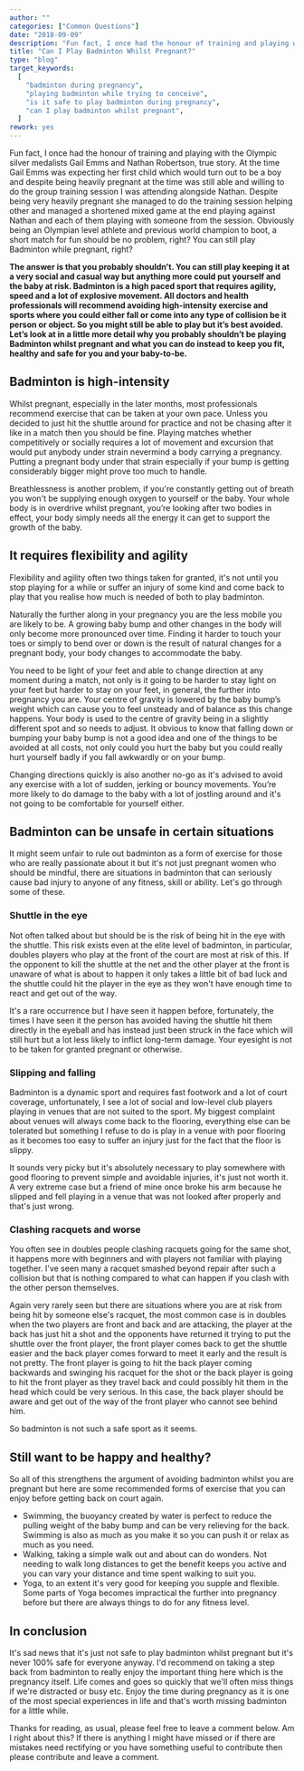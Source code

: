```yaml
---
author: ""
categories: ["Common Questions"]
date: "2018-09-09"
description: "Fun fact, I once had the honour of training and playing with the Olympic silver medalists Gail Emms and Nathan Robertson, true story. At the time Gail Emms was expecting her first child which would turn out to be a boy and despite being heavily pregnant at the time was still able and willing to do the group training session I was attending alongside Nathan. Despite being very heavily pregnant she managed to do the training session helping other and managed a shortened mixed game at the end playing against Nathan and each of them playing with someone from the session. Obviously being an Olympian level athlete and previous world champion to boot, a short match for fun should be no problem, right? You can still play Badminton while pregnant, right?"
title: "Can I Play Badminton Whilst Pregnant?"
type: "blog"
target_keywords:
  [
    "badminton during pregnancy",
    "playing badminton while trying to conceive",
    "is it safe to play badminton during pregnancy",
    "can I play badminton whilst pregnant",
  ]
rework: yes
---
```


Fun fact, I once had the honour of training and playing with the Olympic silver medalists Gail Emms and Nathan Robertson, true story. At the time Gail Emms was expecting her first child which would turn out to be a boy and despite being heavily pregnant at the time was still able and willing to do the group training session I was attending alongside Nathan. Despite being very heavily pregnant she managed to do the training session helping other and managed a shortened mixed game at the end playing against Nathan and each of them playing with someone from the session. Obviously being an Olympian level athlete and previous world champion to boot, a short match for fun should be no problem, right? You can still play Badminton while pregnant, right?

**The answer is that you probably shouldn’t. You can still play keeping it at a very social and casual way but anything more could put yourself and the baby at risk. Badminton is a high paced sport that requires agility, speed and a lot of explosive movement. All doctors and health professionals will recommend avoiding high-intensity exercise and sports where you could either fall or come into any type of collision be it person or object. So you might still be able to play but it’s best avoided. Let’s look at in a little more detail why you probably shouldn’t be playing Badminton whilst pregnant and what you can do instead to keep you fit, healthy and safe for you and your baby-to-be.**

## Badminton is high-intensity

Whilst pregnant, especially in the later months, most professionals recommend exercise that can be taken at your own pace. Unless you decided to just hit the shuttle around for practice and not be chasing after it like in a match then you should be fine. Playing matches whether competitively or socially requires a lot of movement and excursion that would put anybody under strain nevermind a body carrying a pregnancy. Putting a pregnant body under that strain especially if your bump is getting considerably bigger might prove too much to handle.

Breathlessness is another problem, if you're constantly getting out of breath you won't be supplying enough oxygen to yourself or the baby. Your whole body is in overdrive whilst pregnant, you’re looking after two bodies in effect, your body simply needs all the energy it can get to support the growth of the baby.

## It requires flexibility and agility

Flexibility and agility often two things taken for granted, it's not until you stop playing for a while or suffer an injury of some kind and come back to play that you realise how much is needed of both to play badminton.

Naturally the further along in your pregnancy you are the less mobile you are likely to be. A growing baby bump and other changes in the body will only become more pronounced over time. Finding it harder to touch your toes or simply to bend over or down is the result of natural changes for a pregnant body, your body changes to accommodate the baby.

You need to be light of your feet and able to change direction at any moment during a match, not only is it going to be harder to stay light on your feet but harder to stay on your feet, in general, the further into pregnancy you are. Your centre of gravity is lowered by the baby bump’s weight which can cause you to feel unsteady and of balance as this change happens. Your body is used to the centre of gravity being in a slightly different spot and so needs to adjust. It obvious to know that falling down or bumping your baby bump is not a good idea and one of the things to be avoided at all costs, not only could you hurt the baby but you could really hurt yourself badly if you fall awkwardly or on your bump.

Changing directions quickly is also another no-go as it's advised to avoid any exercise with a lot of sudden, jerking or bouncy movements. You’re more likely to do damage to the baby with a lot of jostling around and it's not going to be comfortable for yourself either.

## Badminton can be unsafe in certain situations

It might seem unfair to rule out badminton as a form of exercise for those who are really passionate about it but it's not just pregnant women who should be mindful, there are situations in badminton that can seriously cause bad injury to anyone of any fitness, skill or ability. Let's go through some of these.

### Shuttle in the eye

Not often talked about but should be is the risk of being hit in the eye with the shuttle. This risk exists even at the elite level of badminton, in particular, doubles players who play at the front of the court are most at risk of this. If the opponent to kill the shuttle at the net and the other player at the front is unaware of what is about to happen it only takes a little bit of bad luck and the shuttle could hit the player in the eye as they won't have enough time to react and get out of the way.

It's a rare occurrence but I have seen it happen before, fortunately, the times I have seen it the person has avoided having the shuttle hit them directly in the eyeball and has instead just been struck in the face which will still hurt but a lot less likely to inflict long-term damage. Your eyesight is not to be taken for granted pregnant or otherwise.

### Slipping and falling

Badminton is a dynamic sport and requires fast footwork and a lot of court coverage, unfortunately, I see a lot of social and low-level club players playing in venues that are not suited to the sport. My biggest complaint about venues will always come back to the flooring, everything else can be tolerated but something I refuse to do is play in a venue with poor flooring as it becomes too easy to suffer an injury just for the fact that the floor is slippy.

It sounds very picky but it's absolutely necessary to play somewhere with good flooring to prevent simple and avoidable injuries, it's just not worth it. A very extreme case but a friend of mine once broke his arm because he slipped and fell playing in a venue that was not looked after properly and that's just wrong.

### Clashing racquets and worse

You often see in doubles people clashing racquets going for the same shot, it happens more with beginners and with players not familiar with playing together. I've seen many a racquet smashed beyond repair after such a collision but that is nothing compared to what can happen if you clash with the other person themselves.

Again very rarely seen but there are situations where you are at risk from being hit by someone else's racquet, the most common case is in doubles when the two players are front and back and are attacking, the player at the back has just hit a shot and the opponents have returned it trying to put the shuttle over the front player, the front player comes back to get the shuttle easier and the back player comes forward to meet it early and the result is not pretty. The front player is going to hit the back player coming backwards and swinging his racquet for the shot or the back player is going to hit the front player as they travel back and could possibly hit them in the head which could be very serious. In this case, the back player should be aware and get out of the way of the front player who cannot see behind him.

So badminton is not such a safe sport as it seems.

## Still want to be happy and healthy?

So all of this strengthens the argument of avoiding badminton whilst you are pregnant but here are some recommended forms of exercise that you can enjoy before getting back on court again.

- Swimming, the buoyancy created by water is perfect to reduce the pulling weight of the baby bump and can be very relieving for the back. Swimming is also as much as you make it so you can push it or relax as much as you need.
- Walking, taking a simple walk out and about can do wonders. Not needing to walk long distances to get the benefit keeps you active and you can vary your distance and time spent walking to suit you.
- Yoga, to an extent it's very good for keeping you supple and flexible. Some parts of Yoga becomes impractical the further into pregnancy before but there are always things to do for any fitness level.

## In conclusion

It's sad news that it's just not safe to play badminton whilst pregnant but it's never 100% safe for everyone anyway. I'd recommend on taking a step back from badminton to really enjoy the important thing here which is the pregnancy itself. Life comes and goes so quickly that we'll often miss things if we're distracted or busy etc. Enjoy the time during pregnancy as it is one of the most special experiences in life and that's worth missing badminton for a little while.

Thanks for reading, as usual, please feel free to leave a comment below. Am I right about this? If there is anything I might have missed or if there are mistakes need rectifying or you have something useful to contribute then please contribute and leave a comment.
